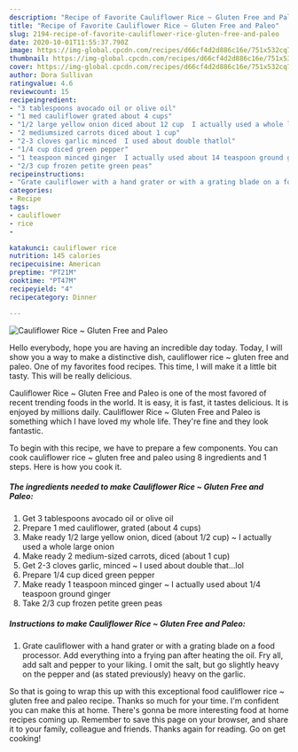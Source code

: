 ```yaml
---
description: "Recipe of Favorite Cauliflower Rice ~ Gluten Free and Paleo"
title: "Recipe of Favorite Cauliflower Rice ~ Gluten Free and Paleo"
slug: 2194-recipe-of-favorite-cauliflower-rice-gluten-free-and-paleo
date: 2020-10-01T11:55:37.790Z
image: https://img-global.cpcdn.com/recipes/d66cf4d2d886c16e/751x532cq70/cauliflower-rice-gluten-free-and-paleo-recipe-main-photo.jpg
thumbnail: https://img-global.cpcdn.com/recipes/d66cf4d2d886c16e/751x532cq70/cauliflower-rice-gluten-free-and-paleo-recipe-main-photo.jpg
cover: https://img-global.cpcdn.com/recipes/d66cf4d2d886c16e/751x532cq70/cauliflower-rice-gluten-free-and-paleo-recipe-main-photo.jpg
author: Dora Sullivan
ratingvalue: 4.6
reviewcount: 15
recipeingredient:
- "3 tablespoons avocado oil or olive oil"
- "1 med cauliflower grated about 4 cups"
- "1/2 large yellow onion diced about 12 cup  I actually used a whole large onion"
- "2 mediumsized carrots diced about 1 cup"
- "2-3 cloves garlic minced  I used about double thatlol"
- "1/4 cup diced green pepper"
- "1 teaspoon minced ginger  I actually used about 14 teaspoon ground ginger"
- "2/3 cup frozen petite green peas"
recipeinstructions:
- "Grate cauliflower with a hand grater or with a grating blade on a food processor. Add everything into a frying pan after heating the oil. Fry all, add salt and pepper to your liking. I omit the salt, but go slightly heavy on the pepper and (as stated previously) heavy on the garlic."
categories:
- Recipe
tags:
- cauliflower
- rice
- 

katakunci: cauliflower rice  
nutrition: 145 calories
recipecuisine: American
preptime: "PT21M"
cooktime: "PT47M"
recipeyield: "4"
recipecategory: Dinner

---
```



![Cauliflower Rice ~ Gluten Free and Paleo](https://img-global.cpcdn.com/recipes/d66cf4d2d886c16e/751x532cq70/cauliflower-rice-gluten-free-and-paleo-recipe-main-photo.jpg)

Hello everybody, hope you are having an incredible day today. Today, I will show you a way to make a distinctive dish, cauliflower rice ~ gluten free and paleo. One of my favorites food recipes. This time, I will make it a little bit tasty. This will be really delicious.

Cauliflower Rice ~ Gluten Free and Paleo is one of the most favored of recent trending foods in the world. It is easy, it is fast, it tastes delicious. It is enjoyed by millions daily. Cauliflower Rice ~ Gluten Free and Paleo is something which I have loved my whole life. They're fine and they look fantastic.




To begin with this recipe, we have to prepare a few components. You can cook cauliflower rice ~ gluten free and paleo using 8 ingredients and 1 steps. Here is how you cook it.

<!--inarticleads1-->

##### The ingredients needed to make Cauliflower Rice ~ Gluten Free and Paleo:

1. Get 3 tablespoons avocado oil or olive oil
1. Prepare 1 med cauliflower, grated (about 4 cups)
1. Make ready 1/2 large yellow onion, diced (about 1/2 cup) ~ I actually used a whole large onion
1. Make ready 2 medium-sized carrots, diced (about 1 cup)
1. Get 2-3 cloves garlic, minced ~ I used about double that…lol
1. Prepare 1/4 cup diced green pepper
1. Make ready 1 teaspoon minced ginger ~ I actually used about 1/4 teaspoon ground ginger
1. Take 2/3 cup frozen petite green peas




<!--inarticleads2-->

##### Instructions to make Cauliflower Rice ~ Gluten Free and Paleo:

1. Grate cauliflower with a hand grater or with a grating blade on a food processor. Add everything into a frying pan after heating the oil. Fry all, add salt and pepper to your liking. I omit the salt, but go slightly heavy on the pepper and (as stated previously) heavy on the garlic.




So that is going to wrap this up with this exceptional food cauliflower rice ~ gluten free and paleo recipe. Thanks so much for your time. I'm confident you can make this at home. There's gonna be more interesting food at home recipes coming up. Remember to save this page on your browser, and share it to your family, colleague and friends. Thanks again for reading. Go on get cooking!
